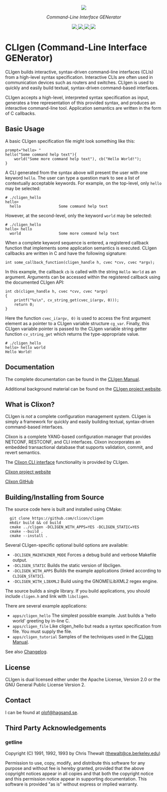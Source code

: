 <p align="center">
  <img src="https://user-images.githubusercontent.com/3102039/158208698-b8d59caf-15b4-44fe-825a-e1770d9c672e.png"><break/>
</p>
<p align="center">
<i>Command-Line Interface GENerator</i> 
</p>

<p align="center">
  <a href="https://github.com/clicon/cligen/actions/workflows/ci.yml">
    <img src="https://img.shields.io/github/workflow/status/clicon/cligen/CLIgen%20CI?label=CLIgen%20CI&style=for-the-badge" />
  </a>
  <a href="https://github.com/clicon/cligen/stargazers">
    <img src="https://img.shields.io/github/stars/clicon/cligen?style=for-the-badge" />
  </a>
  <a href="https://github.com/clicon/cligen/issues">
    <img src="https://img.shields.io/github/issues/clicon/cligen?style=for-the-badge" />
  </a>
  <a href="https://codecov.io/gh/clicon/cligen">
    <img src="https://img.shields.io/codecov/c/gh/clicon/cligen?style=for-the-badge&token=6HXN51SARU" />
  </a>
</p>

# CLIgen (Command-Line Interface GENerator)
CLIgen builds interactive, syntax-driven command-line interfaces (CLIs)
from a high-level syntax specification. Interactive CLIs are often used in
communication devices such as routers and switches. CLIgen is used to quickly
and easily build textual, syntax-driven command-based interfaces.

CLIgen accepts a high-level, interpreted syntax specification as input,
generates a tree representation of this provided syntax, and produces an interactive
command-line tool. Application semantics are written in the form of C callbacks.

## Basic Usage
A basic CLIgen specification file might look something like this:
```
prompt="hello> "
hello("Some command help text"){
    world("Some more command help text"), cb("Hello World!");
}
```
A CLI generated from the syntax above will present the user with one keyword `hello`. The user can
type a question mark to see a list of contextually acceptable keywords. For example, on the top-level,
only `hello` may be selected:
```
# ./cligen_hello
hello>
  hello                 Some command help text
```
However, at the second-level, only the keyword `world` may be selected:
```
# ./cligen_hello
hello> hello
  world                 Some more command help text
```
When a complete keyword sequence is entered, a registered callback function that
implements some application semantics is executed. CLIgen callbacks are written
in C and have the following signature:
```
int some_callback_function(cligen_handle h, cvec *cvv, cvec *argv);
```
In this example, the callback `cb` is called with the string `Hello World` as an argument. Arguments
can be accessed within the registered callback using the documented CLIgen API:
```
int cb(cligen_handle h, cvec *cvv, cvec *argv)
{
    printf("%s\n", cv_string_get(cvec_i(argv, 0)));
    return 0;
}
```
Here the function `cvec_i(argv, 0)` is used to access the first argument element as a pointer to a
CLIgen variable structure `cg_var`. Finally, this CLIgen variable pointer is passed to the CLIgen
variable string getter function `cv_string_get` which returns the type-appropriate value.
```
# ./cligen_hello
hello> hello world
Hello World!
```

## Documentation
The complete documentation can be found in the [CLIgen Manual](cligen_manual.pdf).

Additional background material can be found on the [CLIgen project website](https://www.cligen.se/).

## What is Clixon?
CLIgen is _not_ a complete configuration management system. CLIgen is simply a framework for quickly and easily
building textual, syntax-driven command-based interfaces.

Clixon is a complete YANG-based configuration manager that provides NETCONF, RESTCONF, and CLI interfaces.
Clixon incorporates an embedded transactional database that supports validation, commit, and revert semantics.

The [Clixon CLI interface](https://clixon-docs.readthedocs.io/en/latest/cli.html) functionality is provided by
CLIgen.

[Clixon project website](https://www.clicon.org/)

[Clixon GitHub](https://github.com/clicon/clixon/)

## Building/Installing from Source

The source code here is built and installed using CMake:
```
  git clone https://github.com/clicon/cligen
  mkdir build && cd build
  cmake ../cligen -DCLIGEN_WITH_APPS=YES -DCLIGEN_STATIC=YES
  cmake --build .
  cmake --install .
```

Several CLIgen-specific optional build options are available:
* `-DCLIGEN_MAINTAINER_MODE` Forces a debug build and verbose Makefile output.
* `-DCLIGEN_STATIC` Builds the static version of libcligen.
* `-DCLIGEN_WITH_APPS` Builds the example applications (linked according to `CLIGEN_STATIC`).
* `-DCLIGEN_WITH_LIBXML2` Build using the GNOME\LibXML2 regex engine.

The source builds a single library. If you build applications, you should include `cligen.h` and link with `libcligen`.

There are several example applications:
* `apps/cligen_hello` The simplest possible example. Just builds a 'hello world' greeting by in-line C.
* `apps/cligen_file` Like cligen_hello but reads a syntax specification from file. You must supply the file.
* `apps/cligen_tutorial` Samples of the techniques used in the [CLIgen Manual](cligen_tutorial.pdf).

See also [Changelog](CHANGELOG.md).

## License
CLIgen is dual licensed either under the Apache License, Version 2.0 or the GNU
General Public License Version 2.

## Contact
I can be found at olof@hagsand.se.

## Third Party Acknowledgements 
### getline
Copyright (C) 1991, 1992, 1993 by Chris Thewalt (thewalt@ce.berkeley.edu)

Permission to use, copy, modify, and distribute this software 
for any purpose and without fee is hereby granted, provided
that the above copyright notices appear in all copies and that both the
copyright notice and this permission notice appear in supporting
documentation.  This software is provided "as is" without express or
implied warranty.
